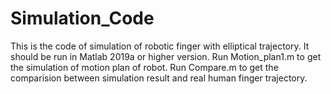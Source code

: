 # Simulation_Code
This is the code of simulation of robotic finger with elliptical trajectory.
It should be run in Matlab 2019a or higher version.
Run Motion_plan1.m to get the simulation of motion plan of robot.
Run Compare.m to get the comparision between simulation result and real human finger trajectory.

